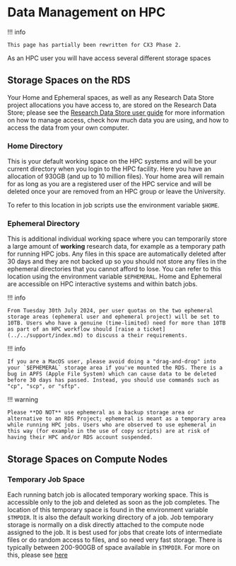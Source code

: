 # Data Management on HPC

!!! info

    This page has partially been rewritten for CX3 Phase 2.

As an HPC user you will have access several different storage spaces

## Storage Spaces on the RDS

Your Home and Ephemeral spaces, as well as any Research Data Store project allocations you have access to, are stored on the Research Data Store; please see the [Research Data Store user guide](../../rds/index.md) for more information on how to manage access, check how much data you are using, and how to access the data from your own computer.

### Home Directory

This is your default working space on the HPC systems and will be your current directory when you login to the HPC facility. Here you have an allocation of 930GB (and up to 10 million files). Your home area will remain for as long as you are a registered user of the HPC service and will be deleted once your are removed from an HPC group or leave the University.

To refer to this location in job scripts use the environment variable `$HOME`.

### Ephemeral Directory

This is additional individual working space where you can temporarily store a large amount of **working** research data, for example as a temporary path for running HPC jobs. Any files in this space are automatically deleted after 30 days and they are not backed up so you should not store any files in the ephemeral directories that you cannot afford to lose. You can refer to this location using the environment variable `$EPHEMERAL`. Home and Ephemeral are accessible on HPC interactive systems and within batch jobs. 


!!! info

    From Tuesday 30th July 2024, per user quotas on the two ephemeral storage areas (ephemeral user and ephemeral project) will be set to 10TB. Users who have a genuine (time-limited) need for more than 10TB as part of an HPC workflow should [raise a ticket](../../support/index.md) to discuss a their requirements.
 
!!! info

    If you are a MacOS user, please avoid doing a "drag-and-drop" into your `$EPHEMERAL` storage area if you've mounted the RDS. There is a bug in APFS (Apple File System) which can cause data to be deleted before 30 days has passed. Instead, you should use commands such as "cp", "scp", or "sftp".

!!! warning

    Please **DO NOT** use ephemeral as a backup storage area or alternative to an RDS Project; ephemeral is meant as a temporary area while running HPC jobs. Users who are observed to use ephemeral in this way (for example in the use of copy scripts) are at risk of having their HPC and/or RDS account suspended.

## Storage Spaces on Compute Nodes

### Temporary Job Space

Each running batch job is allocated temporary working space. This is accessible only to the job and deleted as soon as the job completes. The location of this temporary space is found in the environment variable `$TMPDIR`. It is also the default working directory of a job.  Job temporary storage is normally on a disk directly attached to the compute node assigned to the job. It is best used for jobs that create lots of intermediate files or do random access to files, and so need very fast storage.  There is typically between 200-900GB of space available in `$TMPDIR`. For more on this, please see [here](../best-practice.md#stage-via-tmpdir)
